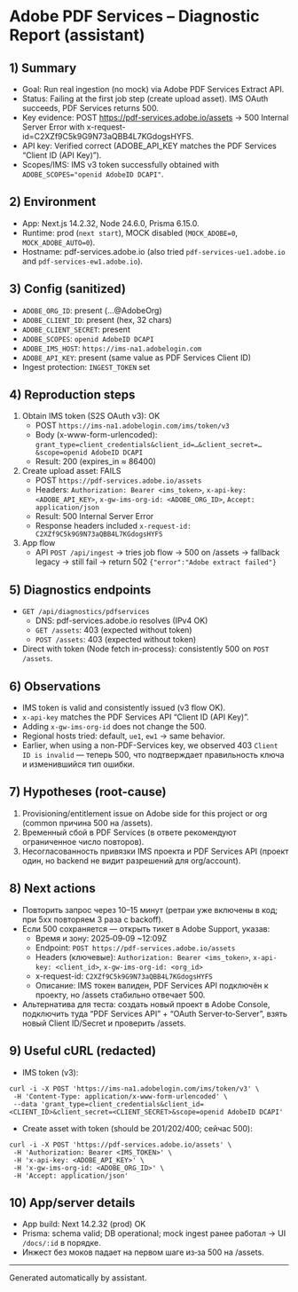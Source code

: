 # Adobe PDF Services – Diagnostic Report (assistant)

## 1) Summary
- Goal: Run real ingestion (no mock) via Adobe PDF Services Extract API.
- Status: Failing at the first job step (create upload asset). IMS OAuth succeeds, PDF Services returns 500.
- Key evidence: POST https://pdf-services.adobe.io/assets → 500 Internal Server Error with x-request-id=C2XZf9C5k9G9N73aQBB4L7KGdogsHYFS.
- API key: Verified correct (ADOBE_API_KEY matches the PDF Services “Client ID (API Key)”).
- Scopes/IMS: IMS v3 token successfully obtained with `ADOBE_SCOPES="openid AdobeID DCAPI"`.

## 2) Environment
- App: Next.js 14.2.32, Node 24.6.0, Prisma 6.15.0.
- Runtime: prod (`next start`), MOCK disabled (`MOCK_ADOBE=0`, `MOCK_ADOBE_AUTO=0`).
- Hostname: pdf-services.adobe.io (also tried `pdf-services-ue1.adobe.io` and `pdf-services-ew1.adobe.io`).

## 3) Config (sanitized)
- `ADOBE_ORG_ID`: present (…@AdobeOrg)
- `ADOBE_CLIENT_ID`: present (hex, 32 chars)
- `ADOBE_CLIENT_SECRET`: present
- `ADOBE_SCOPES`: `openid AdobeID DCAPI`
- `ADOBE_IMS_HOST`: `https://ims-na1.adobelogin.com`
- `ADOBE_API_KEY`: present (same value as PDF Services Client ID)
- Ingest protection: `INGEST_TOKEN` set

## 4) Reproduction steps
1. Obtain IMS token (S2S OAuth v3): OK
   - POST `https://ims-na1.adobelogin.com/ims/token/v3`
   - Body (x-www-form-urlencoded): `grant_type=client_credentials&client_id=…&client_secret=…&scope=openid AdobeID DCAPI`
   - Result: 200 (expires_in ≈ 86400)
2. Create upload asset: FAILS
   - POST `https://pdf-services.adobe.io/assets`
   - Headers: `Authorization: Bearer <ims_token>`, `x-api-key: <ADOBE_API_KEY>`, `x-gw-ims-org-id: <ADOBE_ORG_ID>`, `Accept: application/json`
   - Result: 500 Internal Server Error
   - Response headers included `x-request-id: C2XZf9C5k9G9N73aQBB4L7KGdogsHYFS`
3. App flow
   - API `POST /api/ingest` → tries job flow → 500 on /assets → fallback legacy → still fail → return 502 `{"error":"Adobe extract failed"}`

## 5) Diagnostics endpoints
- `GET /api/diagnostics/pdfservices`
  - DNS: pdf-services.adobe.io resolves (IPv4 OK)
  - `GET /assets`: 403 (expected without token)
  - `POST /assets`: 403 (expected without token)
- Direct with token (Node fetch in-process): consistently 500 on `POST /assets`.

## 6) Observations
- IMS token is valid and consistently issued (v3 flow OK).
- `x-api-key` matches the PDF Services API “Client ID (API Key)”.
- Adding `x-gw-ims-org-id` does not change the 500.
- Regional hosts tried: default, `ue1`, `ew1` → same behavior.
- Earlier, when using a non-PDF-Services key, we observed 403 `Client ID is invalid` — теперь 500, что подтверждает правильность ключа и изменившийся тип ошибки.

## 7) Hypotheses (root-cause)
1) Provisioning/entitlement issue on Adobe side for this project or org (common причина 500 на /assets).
2) Временный сбой в PDF Services (в ответе рекомендуют ограниченное число повторов).
3) Несогласованность привязки IMS проекта и PDF Services API (проект один, но backend не видит разрешений для org/account).

## 8) Next actions
- Повторить запрос через 10–15 минут (ретраи уже включены в код; при 5xx повторяем 3 раза с backoff).
- Если 500 сохраняется — открыть тикет в Adobe Support, указав:
  - Время и зону: 2025‑09‑09 ~12:09Z
  - Endpoint: `POST https://pdf-services.adobe.io/assets`
  - Headers (ключевые): `Authorization: Bearer <ims_token>`, `x-api-key: <client_id>`, `x-gw-ims-org-id: <org_id>`
  - x-request-id: `C2XZf9C5k9G9N73aQBB4L7KGdogsHYFS`
  - Описание: IMS токен валиден, PDF Services API подключён к проекту, но /assets стабильно отвечает 500.
- Альтернатива для теста: создать новый проект в Adobe Console, подключить туда “PDF Services API” + “OAuth Server‑to‑Server”, взять новый Client ID/Secret и проверить /assets.

## 9) Useful cURL (redacted)
- IMS token (v3):
```
curl -i -X POST 'https://ims-na1.adobelogin.com/ims/token/v3' \
 -H 'Content-Type: application/x-www-form-urlencoded' \
 --data 'grant_type=client_credentials&client_id=<CLIENT_ID>&client_secret=<CLIENT_SECRET>&scope=openid AdobeID DCAPI'
```
- Create asset with token (should be 201/202/400; сейчас 500):
```
curl -i -X POST 'https://pdf-services.adobe.io/assets' \
 -H 'Authorization: Bearer <IMS_TOKEN>' \
 -H 'x-api-key: <ADOBE_API_KEY>' \
 -H 'x-gw-ims-org-id: <ADOBE_ORG_ID>' \
 -H 'Accept: application/json'
```

## 10) App/server details
- App build: Next 14.2.32 (prod) OK
- Prisma: schema valid; DB operational; mock ingest ранее работал → UI `/docs/:id` в порядке.
- Инжест без моков падает на первом шаге из‑за 500 на /assets.

---
Generated automatically by assistant.
